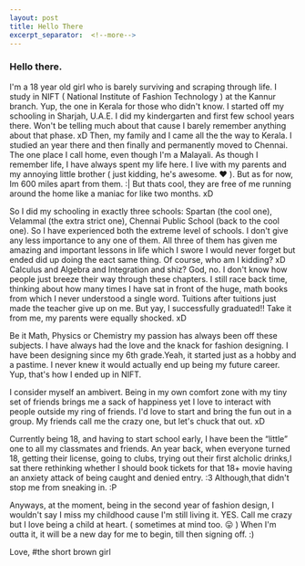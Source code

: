 ```yaml
---
layout: post
title: Hello There
excerpt_separator:  <!--more-->
---
```

### Hello there. 
I'm a 18 year old girl who is barely surviving and scraping through life. I study in NIFT ( National Institute of Fashion Technology ) at the Kannur branch. Yup, the one in Kerala for those who didn't know. I started off my schooling in Sharjah, U.A.E. I did my kindergarten and first few school years there. Won't be telling much about that cause I barely remember anything about that phase. xD Then, my family and I came all the the way to Kerala. I studied an year there and then finally and permanently moved to Chennai. The one place I call home, even though I'm a Malayali. As though I remember life, I have always spent my life here. I live with my parents and my annoying little brother ( just kidding, he's awesome. ❤ ). But as for now, Im 600 miles apart from them. :| But thats cool, they are free of me running around the home like a maniac for like two months. xD 

So I did my schooling in exactly three schools: Spartan (the cool one), Velammal (the extra strict one), Chennai Public School 
(back to the cool one). So I have experienced both the extreme level of schools. I don't give any less importance to any one of them. All three of them has given me amazing and important lessons in life which I swore I would never forget but ended did up doing the eact same thing. Of course, who am I kidding? xD Calculus and Algebra and Integration and shiz? God, no. I don't know how people just breeze their way through these chapters. I still race back time, thinking about how many times I have sat in front of the huge, math books from which I never understood a single word. Tuitions after tuitions just made the teacher give up on me. But yay, I successfully graduated!! Take it from me, my parents were equally shocked. xD 

Be it Math, Physics or Chemistry my passion has always been off these subjects. I have always had the love and the knack for fashion designing. I have been designing since my 6th grade.Yeah, it started just as a hobby and a pastime. I never knew it would actually end up being my future career. Yup, that's how I ended up in NIFT. 

I consider myself an ambivert. Being in my own comfort zone with my tiny set of friends brings me a sack of happiness yet I love to interact with people outside my ring of friends. I'd love to start and bring the fun out in a group. My friends call me the crazy one, but let's chuck that out. xD 

Currently being 18, and having to start school early, I have been the “little” one to all my classmates and friends. An year back, when everyone turned 18,  getting their license, going to clubs, trying out their first alcholic drinks,I sat there rethinking whether I should book tickets for that 18+ movie having an anxiety attack of being caught and denied entry. :3 Although,that didn't stop me from sneaking in. :P

Anyways, at the moment, being in the second year of fashion design, I wouldn't say I miss my childhood cause I'm still living it. YES. Call me crazy but I love being a child at heart. ( sometimes at mind too. 😛 )  When I'm outta it, it will be a new day for me to begin, till then signing off. :)

Love,
#the short brown girl
